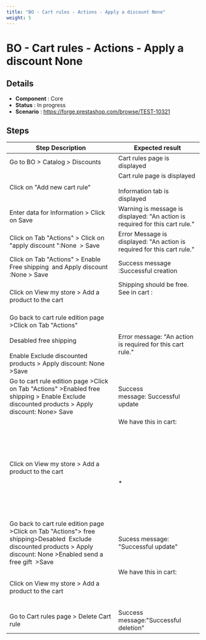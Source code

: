 ```yaml
---
title: "BO - Cart rules - Actions - Apply a discount None"
weight: 5
---
```


# BO - Cart rules - Actions - Apply a discount None
## Details
* **Component** : Core
* **Status** : In progress
* **Scenario** : https://forge.prestashop.com/browse/TEST-10321

## Steps
| Step Description | Expected result |
| ----- | ----- |
| Go to BO > Catalog > Discounts | Cart rules page is displayed |
| Click on "Add new cart rule" | Cart rule page is displayed<br><br>Information tab is displayed |
| Enter data for Information > Click on Save | Warning is message is displayed: "An action is required for this cart rule." |
| Click on Tab "Actions" > Click on "apply discount ":None  > Save | Error Message is displayed: "An action is required for this cart rule." |
| Click on Tab "Actions" > Enable Free shipping  and Apply discount :None > Save | Success message :Successful creation |
| Click on View my store > Add a product to the cart | Shipping should be free. See in cart :<br> <br> <br>|1 item|€34.80|<br>|Shipping|Free|<br>|Total (tax incl.)|€34.80|<br>|test cart rules|Free shipping| |
| Go back to cart rule edition page >Click on Tab "Actions"<br><br>Desabled free shipping<br><br>Enable Exclude discounted products > Apply discount: None >Save | Error message: "An action is required for this cart rule." |
| Go to cart rule edition page >Click on Tab "Actions" >Enabled free shipping > Enable Exclude discounted products > Apply discount: None> Save | Success message: Successful update |
| Click on View my store > Add a product to the cart | We have this in cart: <br><br> <br> <br><br><br> <br> <br> * <br><br> <br><br> <br>|1 item|€34.46|<br>|Shipping|Free|<br>|Total (tax incl.)|€34.46|<br>|test cart rules|Free shipping| |
| Go back to cart rule edition page >Click on Tab "Actions"> free shipping>Desabled  Exclude discounted products > Apply discount: None >Enabled send a free gift  >Save | Sucess message: "Successful update" |
| Click on View my store > Add a product to the cart | We have this in cart: <br><br><br> <br> <br>|2 items|€48.74|<br>|Discount(s)|€14.28|<br>|Shipping|Free|<br>|Total (tax incl.)|€34.46|<br>|test none |€14.28| |
| Go to Cart rules page > Delete Cart rule | Success message:"Successful deletion" |
